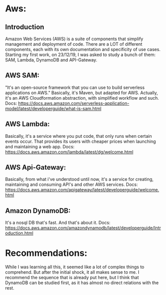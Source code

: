 # Aws:
## Introduction
Amazon Web Services (AWS) is a suite of components that simplify management and deployment of code.
There are a LOT of different components, each with its own documentation and specificity of use cases.
Starting my first work, on 23/12/19, I was asked to study a bunch of them: SAM, Lambda, DynamoDB and API-Gateway.

## AWS SAM:
"It's an open-source framework that you can use to build serverless applications on AWS."
Basically, it's Maven, but adapted for AWS. Actually, it's an AWS Cloudformation abstraction, with simplified workflow and such.
Docs:
https://docs.aws.amazon.com/serverless-application-model/latest/developerguide/what-is-sam.html

## AWS Lambda:
Basically, it's a service where you put code, that only runs when certain events occur. That provides its users with cheaper prices when launching and maintaining a web app.
Docs:
https://docs.aws.amazon.com/lambda/latest/dg/welcome.html

## AWS Api-Gateway:
Basically, from what i've understood until now, it's a service for creating, maintaining and consuming
API's and other AWS services.
Docs:
https://docs.aws.amazon.com/apigateway/latest/developerguide/welcome.html

## Amazon DynamoDB:
It's a nosql DB that's fast. And that's about it.
Docs:
https://docs.aws.amazon.com/amazondynamodb/latest/developerguide/Introduction.html

# Recommendations:
While I was learning all this, it seemed like a lot of complex things to comprehend.
But after the initial shock, it all makes sense to me.
I recommend the sequence that is already put here, but I think that DynamoDB can be studied first, as it has almost no direct relations with the rest.